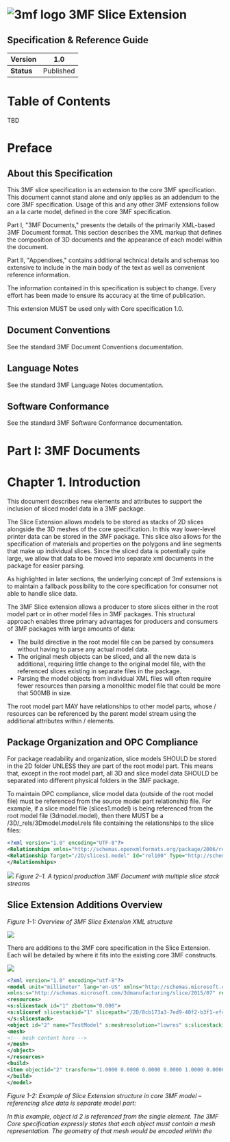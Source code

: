 # ![3mf logo](images/3mf_logo_50px.png) 3MF Slice Extension

## Specification & Reference Guide











| **Version** | 1.0 |
| --- | --- |
| **Status** | Published |

# Table of Contents

TBD

# Preface

## About this Specification

This 3MF slice specification is an extension to the core 3MF specification. This document cannot stand alone and only applies as an addendum to the core 3MF specification. Usage of this and any other 3MF extensions follow an a la carte model, defined in the core 3MF specification.

Part I, "3MF Documents," presents the details of the primarily XML-based 3MF Document format. This section describes the XML markup that defines the composition of 3D documents and the appearance of each model within the document.

Part II, "Appendixes," contains additional technical details and schemas too extensive to include in the main body of the text as well as convenient reference information.

The information contained in this specification is subject to change. Every effort has been made to ensure its accuracy at the time of publication.

This extension MUST be used only with Core specification 1.0.

## Document Conventions

See the standard 3MF Document Conventions documentation.

## Language Notes

See the standard 3MF Language Notes documentation.

## Software Conformance

See the standard 3MF Software Conformance documentation.

# Part I: 3MF Documents

# Chapter 1. Introduction

This document describes new elements and attributes to support the inclusion of sliced model data in a 3MF package.

The Slice Extension allows models to be stored as stacks of 2D slices alongside the 3D meshes of the core specification. In this way lower-level printer data can be stored in the 3MF package. This slice also allows for the specification of materials and properties on the polygons and line segments that make up individual slices. Since the sliced data is potentially quite large, we allow that data to be moved into separate xml documents in the package for easier parsing.

As highlighted in later sections, the underlying concept of 3mf extensions is to maintain a fallback possibility to the core specification for consumer not able to handle slice data.

The 3MF Slice extension allows a producer to store slices either in the root model part or in other model files in 3MF packages. This structural approach enables three primary advantages for producers and consumers of 3MF packages with large amounts of data:

- The build directive in the root model file can be parsed by consumers without having to parse any actual model data.
- The original mesh objects can be sliced, and all the new data is additional, requiring little change to the original model file, with the referenced slices existing in separate files in the package.
- Parsing the model objects from individual XML files will often require fewer resources than parsing a monolithic model file that could be more that 500MB in size.

The root model part MAY have relationships to other model parts, whose /<slicestack> resources can be referenced by the parent model stream using the additional attributes within /<object> elements.

## Package Organization and OPC Compliance

For package readability and organization, slice models SHOULD be stored in the 2D folder UNLESS they are part of the root model part. This means that, except in the root model part, all 3D and slice model data SHOULD be separated into different physical folders in the 3MF package.

To maintain OPC compliance, slice model data (outside of the root model file) must be referenced from the source model part relationship file. For example, if a slice model file (slices1.model) is being referenced from the root model file (3dmodel.model), then there MUST be a /3D/\_rels/3Dmodel.model.rels file containing the relationships to the slice files:

```xml
<?xml version="1.0" encoding="UTF-8"?>
<Relationships xmlns="http://schemas.openxmlformats.org/package/2006/relationships">
<Relationship Target="/2D/slices1.model" Id="rel100" Type="http://schemas.microsoft.com/3dmanufacturing/2013/01/3dmodel" />
</Relationships>
```

![](3MF_Slice_Extension_Spec_v1.0_html_5ca2aa89220375fe.gif)
_Figure 2–1. A typical production 3MF Document with multiple slice stack streams_

## Slice Extension Additions Overview

_Figure 1-1: Overview of 3MF Slice Extension XML structure_

![](3MF_Slice_Extension_Spec_v1.0_html_9fdc13a208851094.png)

There are additions to the 3MF core specification in the Slice Extension. Each will be detailed by where it fits into the existing core 3MF constructs.

![](3MF_Slice_Extension_Spec_v1.0_html_8436497131f0bd90.gif)

```xml
<?xml version="1.0" encoding="utf-8"?>
<model unit="millimeter" lang="en-US" xmlns="http://schemas.microsoft.com/3dmanufacturing/core/2015/02"
xmlns:s="http://schemas.microsoft.com/3dmanufacturing/slice/2015/07" requiredextensions="s">
<resources>
<s:slicestack id="1" zbottom="0.000">
<s:sliceref slicestackid="1" slicepath="/2D/8cb173a3-7ed9-40f2-b3f1-ef4e4aefcc.model" ztop="2.000" />
</s:slicestack>
<object id="2" name="TestModel" s:meshresolution="lowres" s:slicestackid="1">
<mesh>
<!-- mesh content here -->
</mesh>
</object>
</resources>
<build>
<item objectid="2" transform="1.0000 0.0000 0.0000 0.0000 1.0000 0.0000 0.0000 0.0000 1.0000 0.0000 0.0000 0.0000" />
</build>
</model>
```

_Figure 1-2: Example of Slice Extension structure in core 3MF model – referencing slice data is separate model part:_

_In this example, object id 2 is referenced from the single <build><item> element. The 3MF Core specification expressly states that each object must contain a mesh representation. The geometry of that mesh would be encoded within the <object><mesh> element. Object id 2 then references slicestack id 1. The <slicestack> element can either contain actual slice data or one or more <sliceref> elements to reference slice content from separate model parts within the 3MF container. See figure 1-3._

![](3MF_Slice_Extension_Spec_v1.0_html_1e9401bd2c9d4cc1.gif)

```xml
<?xml version="1.0" encoding="utf-8"?>
<model xmlns="http://schemas.microsoft.com/3dmanufacturing/core/2015/02" 
xmlns:s="http://schemas.microsoft.com/3dmanufacturing/slice/2015/07" unit="millimeter" xml:lang="en-US">
  <resources>
    <s:slicestack id="1" zbottom="0.000">
      <s:slice ztop="0.100">
        <s:vertices>…
        <s:polygon startv="0">…
        </s:polygon>
      </s:slice>
      <s:slice ztop="0.100">
        <s:vertices>
        <s:polygon startv="0">
        </s:polygon>
      </s:slice>
    </s:slicestack>
  </resources>
  <build>
  </build>
</model>
```

_Figure 1-3: Example of Slice Extension structure in core 3MF model – referenced 3MF slice model part:_

_This is a /<sliceref> example where the actual slice contents reside in a separate model part from the source /<slicestack> element. Note that in this case, the /<build> element is empty and there is no /<object> element._

The /<resources> element in any 3MF model file MAY contain slice model data in one or more /<slicestack> elements. In the case that /<slicestack> data exists in a separate file from the referencing /<object>, the /<slicestack> data can stand alone in that file as long as the core 3MF requirement for a mesh representation of an object exists in the 3MF package.

/<slicestack> elements are referenced from an /<object>, which is referenced from a /<build>/<item>. Slice data is ALWAYS coupled with the /<object> with which it is associated and NEVER directly from a /<build>/<item>.

The /<slicestack> element encapsulates all slice data and references to materials and properties following the same approach as core 3MF meshes. All slice model data is made up of vertices, polygons, and line segments as defined below.

Within the core /<object> element, slice data is incorporated in the following ways:

1. slicestackid Attribute: The slicestackid attribute references a /<slicestack> element either in the current model part or in another model part in the 3MF package (see the slicepath attribute).
2. slicepath Attribute: If the slice model data is contained in a separate model OPC part from the referencing /<object> element, then slicepath and slicestackid attributes are combined to reference the slice data. In this case, for the model part containing the slice data, there MUST exist an OPC relation to the model stream as described in section 2.
3. meshresolution Attribute: Mesh representations are a REQUIRED part of the core 3MF specification, but encoding both a full-resolution mesh and slice data in the same package can generate large packages. To alleviate this potential file size problem, there is the option to include lower-resolution meshes in the package as long as consumers are notified that the included meshes are not intended to be used to drive fabrication or detailed visualization use cases. The "meshresolution" attribute is used to describe the nature of an /<object> element. If the mesh resolution is "lowres", the 3MF document MUST list the slice extension in the requiredextension attribute of the model section (see paragraph 3.4 of the core specification).

The /<build> element has a single change for slice data:

1. Transforms: If an object references slice model data, the 3D transform matrices in /<build>/<item> and /<component> elements are limited to those that do not impact the slicing orientation (" **planar transformations**"). Therefore, any transform applied (directly or indirectly) to an object that references an /<slicestack> MUST have m02, m12, m20, and m21 equal to zero and m22 equal to one, as defined below (see chapter 3.3 of the core specification). Resulting transformation matrices will therefore have the following form:

| m00 | m01 | 0.0 | **0.0** |
| --- | --- | --- | --- |
| m10 | m11 | 0.0 | **0.0** |
| 0.0 | 0.0 | 1.0 | **0.0** |
| m30 | m31 | m32 | **1.0** |

Equal to in this context MUST NOT be defined in a floating point sense (e.g. with epsilon tolerances), but always interpreted the following way:

1. Producers MUST NOT output other transformation string values than "0", "0." or "0.0" with an arbitrary amount of trailing zeros for m02, m12, m20, and m21.
2. Producers MUST NOT output other transformation string values than "1", "1." or "1.0" with an arbitrary amount of trailing zeros for m22.

This specifically excludes signs and scientific representations in order to keep the planar transformations efficient, reproducible, easy to implement and without special corner cases.

## Slice Data Processing Rules

Sliced model data extends the core 3MF mesh format's geometrical representation of objects to include vector-based layers. Creation of sliced model data is OPTIONAL for producers, but MUST be supported by consumers that specify support for the 3MF Slice Extension. If such a consumer receives a 3MF package including slice extension content, it must be able to process it. The consumer can choose to process and use the included mesh representation in addition to, or instead of, slice data. Consumers should be aware that if the mesh representation is tagged as "lowres", the accuracy of the actual mesh might not be as rich as the attached slice data.

3MF consumers that do not claim support for the Slice Extension have no responsibility to parse or otherwise process sliced model data.

All slice models are referenced from /<object> elements. The reference can be within the same model file as the /<object> or from a different file in the same 3MF package. As defined in the 3MF Core Specification, all valid 3MF packages MUST contain a mesh representation of all models in the package. In order to balance the need for a guaranteed core representation with the need to be space efficient with 3MF packages, producers can choose to include different resolutions for the mesh models included when slice models are the primary representation in the package. The meshresolution attribute at the /<object> level indicates the relative resolution of the mesh.

There is a single transform for each build item. If both 2D slice and 3D mesh models are included in the 3MF package, the item transform is limited according to the transforms section in Chapter 3. This limitation ensures that the models are arranged in a consistent manner for both slice and mesh representations when they are both used.

# Chapter 2. Resources

Element **/<resources>**

| diagram | ![](3MF_Slice_Extension_Spec_v1.0_html_42c3072087e5da3.png) |
| --- | --- |

The /<slicestack> element encapsulates slice data. Unlike /<object> elements, /<slicestack> elements MUST NOT be referenced directly from /<build> items. Instead, they are referenced from /<object> elements to ensure that object positions are maintained for both 3D and 2D content.

## Object

Element **/<object>**

| diagram | ![](3MF_Slice_Extension_Spec_v1.0_html_c2f78cb30dc4329a.png) |
| --- | --- |
| attributes |

| Name | Type | Use | Default | Fixed | Annotation |
| --- | --- | --- | --- | --- | --- |
| slicestackid | **ST\_ResourceID** | required | |
 | Slicestackid identifies the /<slicestack> that contains the slice data for the specified object. If used alone, the slice data exists in the same file as the object. If used in conjunction with the slicepath attribute, the slice data resides in the target file under the specified id. |
| meshresolution | **xs:string** | optional | fullres |
 | Meshresolution indicates the intended use of mesh models contained in a 3MF package when slice models are present. |
| --- | --- | --- | --- | --- | --- |
| \*All other attributes exist in 3MF Core Specification. |

 |

In order to reference slice data, there are two additional attributes for /<object> elements:

- "_slicestackid"_: An identifier for the model data contained within a /<slicestack> object. The identifier must be unique in the 3MF package. If slicestackid is used in conjunction with the slicepath attribute, slicestackid references that slicestack id in the specified file in the 3MF package.

- "_meshresolution"_: an enumerated description of the mesh that is included in the 3MF package. Meshresolution gives consumers a hint about how the mesh data in the 3MF package is intended to be used when slice data is also present. Valid options are:

"_fullres"_: The included mesh data is "full resolution" and could be used to re-generate the slices contained in the 3MF package.

"_lowres"_: The included mesh is not sufficiently accurate to re-generate the slices contained in the 3MF package.

A 3MF package containing "lowres" objects MUST list the slice extension in the requiredextensions property of the model section (see chapter 1).

## Slicestack

Element **/<slicestack>**

| diagram | ![](3MF_Slice_Extension_Spec_v1.0_html_febccb6d286a9917.png) |
| --- | --- |
| attributes |

| Name | Type | Use | Default | Fixed | Annotation |
| --- | --- | --- | --- | --- | --- |
| id | **ST\_ResourceID** | required | | | Defines the unique identifier for this object. The slicestack ID must be unique within the entire 3MF package, but just within a single model part. |
| zbottom | **ST\_Number** | optional | 0 |
 | The starting level (in specified model units) relative to build platform. |

 |

A /<slicestack> element is referenced from the /<object> element and defines an object by a stack of slices instead of a mesh. The slices in the /<slicestack> element can then be stored in one or more separate files per sliced object using the sliceref element.

The zbottom attribute in slicestack indicates where on the z axis that slices should start relative to the build platform. This allows the producer to align the bottom of a sliced part with the mesh vertices of a mesh representation in the same 3MF package.

The /<sliceref> element is described in the following subsection, while the more complicated /<slice> element gets its own treatment in Chapter 3.

### SliceRef

Element **/<sliceref>**

| Diagram | ![](3MF_Slice_Extension_Spec_v1.0_html_16a1b0b5aaa63fb8.png) |
| --- | --- |
| Attributes |

| Name | Type | Use | Default | Fixed | Annotation |
| --- | --- | --- | --- | --- | --- |
| slicestackid | **ST\_ResourceID** | required | |
 | Slicestackid identifies the /<slicestack> that contains the slice data for the specified object. |
| slicepath | **ST\_UriReference** | required |
 |
 | Slicepath is an absolute path to a non-root model file in the 3MF package that contains slice data in /<slicestack> objects. |

 |

Instead of supplying /<slice> elements inside a slice stack, it is also possible to use /<sliceref> elements to include a single slice (or multiple slices at once) from another model stream. Slice Stacks may either contain /<slice> elements or /<sliceref> elements, but they MUST NOT contain both element types concurrently.

The referenced slice stack has to live in a related OPC part, identified by the "slicepath" URI. The following rules apply:

- The OPC part of the referenced slice stack MUST be different than the model stream of the original slice stack.
- The OPC part of the referenced slice stack MUST be related to the model stream of the original slice stack.
- A referenced slice stack MUST NOT contain any further /<sliceref> elements – there can be only a single layer of abstraction from the original /<slicestack> to the slice contents.

All three rules avoid circular references or unwanted structural complexity.

At the interface between adjacent sliceref elements, the last ztop of the first referenced slicestack SHOULD be equal to the zbottom of the next referenced slicestack, however in the event they are different, consumers MUST ignore zbottom and use the previous ztop instead. The first ztop in the next slicestack MUST be greater than the last ztop in the previous slicestack, in keeping with monotonically increasing height.

# Chapter 3. Slice

Element **/<slice>**

The /<slice> element is the 2D companion to the /<mesh> element from the core specification. It is comprised of one /<vertices> and one or more /<polygon> elements that describe the polygons of the slice to be printed. A /<slice> can exist that contains no geometry for a variety of reasons. If an object slice is completely void of content, it MUST still be represented with a /<slice> element which ONLY contains a ztop reference to establish the vertical space which the void occupies. If a /<slice> element contains any geometry, then it must adhere to the requirements specified below.

| Diagram | ![](3MF_Slice_Extension_Spec_v1.0_html_b351294c1b66a96.png) |
| --- | --- |
| Attributes |

| Name | Type | Use | Default | Fixed | Annotation |
| --- | --- | --- | --- | --- | --- |
| ztop | **ST\_Number** | required | | | ztop allows a slice to have an arbitrary thickness defined as an z-position of the top of the slice relative to the build platform. ztop MUST be always monotonically increasing throughout the slice stack. |

 |

## Vertices

Element **/<vertices>**

The vertices element contains all the /<vertex> elements for this object. Vertices represent the points of the polygons within the slice. The order of these elements defines an implicit 0-based index that is referenced by other elements, such as the /<segment> element. If the /<slice> contains content, the /<vertices> element MUST exist and all downstream rules apply. The producer SHOULD collapse vertices that are very closely proximal with a single vertex. In order to avoid integer overflows, a vertex array MUST contain less than 2^31 vertices.

| Diagram | ![](3MF_Slice_Extension_Spec_v1.0_html_962ec44c8767bbd3.png) |
| --- | --- |

### Vertex

Element **/<vertex>**

| Diagram | ![](3MF_Slice_Extension_Spec_v1.0_html_68d37b2629285b0.png) |
| --- | --- |
| Attributes |

| Name | Type | Use | Default | Fixed | Annotation |
| --- | --- | --- | --- | --- | --- |
| x | **ST\_Number** | required | | | The position of the vertex along the X axis. |
| y | **ST\_Number** | required | | | The position of the vertex along the Y axis. |
| --- | --- | --- | --- | --- | --- |

 |

A /<vertex> element represents a point in 2-dimensional space that is referenced by a segment in the slice. The decimal values representing the coordinates can be recorded to arbitrary precision. The precision used should be no higher than that expected from the producer's calculations.

In order to avoid integer overflows, a /<vertices> element MUST contain less than 2^31 /<vertex> elements.

## Polygon

Element **/<polygon>**

| Diagram | ![](3MF_Slice_Extension_Spec_v1.0_html_5a9ed8f2229114cc.png) |
| --- | --- |
| Attributes |

| Name | Type | Use | Default | Fixed | Annotation |
| --- | --- | --- | --- | --- | --- |
| startv | **ST\_ResourceIndex** | required |
 |
 | References a zero-based index into the vertices for this slice. Defines the first vertex of the first segment. |

 |

The /<polygon> element contains a set of 1 or more /<segment> elements to describe a 2D contour. If a /<slice> contains content, there MUST be at least one /<polygon> to describe it.

If an object which is referencing a /<slicestack> element is marked as type "model" or "solidsupport", all polygons of all slices of this stack MUST be closed, meaning the final segment references the same vertex as the startv attribute. Manufacturing devices MUST interpret these polygons as solid objects and MUST apply the positive fill rule defined in the core 3MF specification (see paragraph 4.1.1) to unambiguously define the interior set in the case where self-intersections or intersections between polygons exist.

If an object which is referencing a /<slicestack> element is marked as type "support" then all contours of all polygons are considered open, and the manufacturing device may decide – possibly taking into account print ticket parameters – the actual representation (e.g thickness) of the support. In any case, the manufacturing device MUST NOT fill these polygons.

In order to avoid integer overflows, a slice MUST contain less than 2^31 polygons.

### ![](3MF_Slice_Extension_Spec_v1.0_html_a588342db1ee02f2.png)Segment

Element **/<segment>**

| Diagram | ![](3MF_Slice_Extension_Spec_v1.0_html_86599799a8013f2b.png) |
| --- | --- |
| attributes |

| Name | Type | Use | Default | Fixed | Annotation |
| --- | --- | --- | --- | --- | --- |
| v2 | **ST\_ResourceIndex** | required | | | References a zero-based index into the vertices for this slice. Defines the second vertex of the segment. |
| p1 | **ST\_ResourceIndex** |
 |
 |
 | Overrides the slice-level pindex for the first vertex of the segment, which is v2 from the previous segment or startv from the parent polygon. |
| --- | --- | --- | --- | --- | --- |
| p2 | **ST\_ResourceIndex** |
 |
 |
 | Overrides the slice-level pindex for the second vertex of the segment |
| --- | --- | --- | --- | --- | --- |
| pid | **ST\_ResourceID** |
 |
 |
 | Overrides the slice-level pid for the segment. |
| --- | --- | --- | --- | --- | --- |

 |

A /<segment> element represents a single line segment (or edge) of a polygon. It runs from the vertex specified by the previous segment (or the startv /<polygon> attribute for the first segment) to the specified vertex, v2.

As described above, the polygon is closed only if the final segment vertex "v2" is the same as startv.

The v2 attributes MUST be distinct from their immediate predecessor/successor segments. Consumers MUST be able to consume line segments with zero or near-zero length.

The property p1 is applied to the beginning of the segment, while p2 applies to the end vertex "v2". These properties allow property gradients to be defined across the segment, where interpolation of the property is defined as the linear convex combination.

A consumer that cannot create property gradients MUST apply the p1 property to the entire segment. A consumer that cannot use properties on a per-segment basis MUST ignore the segment properties and use the /<object> level property instead. If p1 is not specified, then no properties are assigned to the segment. If p2 is unspecified then p1 is used for the entire segment.

The property group is specified by the pid attribute, if different than the property group defined at the object-level. Since this is applied to the whole segment, it implicitly forces the two properties to be from the same group, which implies they are of the same type, as defined in the core 3MF specification.

Producers MUST NOT reference images, e.g. by referencing a /<texture2dgroup> property type.

In order to avoid integer overflows, a polygon MUST contain less than 2^31 segments.

# Part II. Appendixes

# Appendix A. Glossary

See the standard 3MF Glossary.

# Appendix B. 3MF XSD Schema

TBD

# Appendix C. Standard Namespaces and Content Types

## C.1 Content Types

3D Model application/vnd.ms-package.3dmanufacturing-3dmodel+xml

## C.2 Relationship Types

3D Model http://schemas.microsoft.com/3dmanufacturing/2013/01/3dmodel

## C.3 Namespaces

Slice http://schemas.microsoft.com/3dmanufacturing/slice/2015/07

# References

See the standard 3MF References.

Copyright 3MF Consortium 2016
